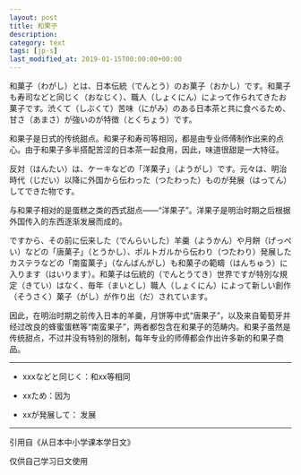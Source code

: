 ```yaml
---
layout: post
title: 和果子
description: 
category: text
tags: [jp-s]
last_modified_at: 2019-01-15T00:00:00+00:00
---
```


和菓子（わがし）とは、日本伝統（でんとう）のお菓子（おかし）です。和菓子も寿司などと同じく（おなじく）、職人（しょくにん）によって作られてきたお菓子です。渋くて（しぶくて）苦味（にがみ）のある日本茶と共に食べるため、甘さ（あまさ）が強いのが特徴（とくちょう）です。

和果子是日式的传统甜点。和果子和寿司等相同，都是由专业师傅制作出来的点心。由于和果子多半搭配苦涩的日本茶一起食用，因此，味道很甜是一大特征。

反対（はんたい）は、ケーキなどの「洋菓子」（ようがし）です。元々は、明治時代（じだい）以降に外国から伝わった（つたわった）ものが発展（はってん）してできた物です。

与和果子相对的是蛋糕之类的西式甜点——“洋果子”。洋果子是明治时期之后根据外国传入的东西逐渐发展而成的。

ですから、その前に伝来した（でんらいした）羊羹（ようかん）や月餅（げっぺい）などの「唐菓子」（とうかし）、ポルトガルから伝わり（つたわり）発展したカステラなどの「南蛮菓子」（なんばんがし）も和菓子の範疇（はんちゅう）に入ります（はいります）。和菓子は伝統的（でんとうてき）世界ですが特別な規定（きてい）はなく、毎年（まいとし）職人（しょくにん）によって新しい創作（そうさく）菓子（がし）が作り出（だ）されています。

因此，在明治时期之前传入日本的羊羹，月饼等中式“唐果子”，以及来自葡萄牙并经过改良的蜂蜜蛋糕等“南蛮果子”，两者都包含在和果子的范畴内。和果子虽然是传统甜点，不过并没有特别的限制，每年专业的师傅都会作出许多新的和果子商品。

<hr>

- xxxなどと同じく：和xx等相同

- xxため：因为

- xxが発展して： 发展

<hr>

引用自《从日本中小学课本学日文》

仅供自己学习日文使用
